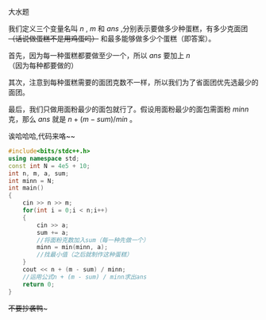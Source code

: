 大水题

我们定义三个变量名叫 $n$ , $m$ 和 $ans$ ,分别表示要做多少种蛋糕，有多少克面团 ~~（话说做蛋糕不是用鸡蛋吗）~~ 和最多能够做多少个蛋糕（即答案）。

首先，因为每一种蛋糕都要做至少一个，所以 $ans$ 要加上 $n$ （因为每种都要做的）

其次，注意到每种蛋糕需要的面团克数不一样，所以我们为了省面团优先选最少的面团。

最后，我们只做用面粉最少的面包就行了。假设用面粉最少的面包需面粉 $minn$ 克，那么 $ans$ 就是 $n+(m-sum)/min$ 。

诶哈哈哈,代码来咯~~

```cpp
#include<bits/stdc++.h>
using namespace std;
const int N = 4e5 + 10;
int n, m, a, sum;
int minn = N;
int main()
{
	cin >> n >> m;
	for(int i = 0;i < n;i++)
	{
	    cin >> a;
	    sum += a; 
	    //将面粉克数加入sum（每一种先做一个）
	    minn = min(minn, a); 
	    //找最小值（之后就制作这种蛋糕）
	}
	cout << n + (m - sum) / minn;
	//运用公式n + (m - sum) / minn求出ans
  	return 0;
}
```
~~不要抄袭鸭~~~